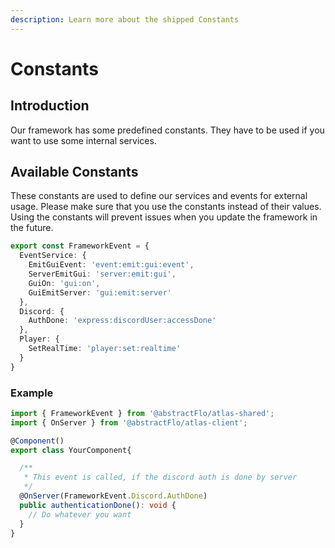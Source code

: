 ```yaml
---
description: Learn more about the shipped Constants
---
```


# Constants

## Introduction

Our framework has some predefined constants. They have to be used if you want to use some internal services.

## Available Constants

These constants are used to define our services and events for external usage. Please make sure that you use the constants instead of their values. Using the constants will prevent issues when you update the framework in the future.

```typescript
export const FrameworkEvent = {
  EventService: {
    EmitGuiEvent: 'event:emit:gui:event',
    ServerEmitGui: 'server:emit:gui',
    GuiOn: 'gui:on',
    GuiEmitServer: 'gui:emit:server'
  },
  Discord: {
    AuthDone: 'express:discordUser:accessDone'
  },
  Player: {
    SetRealTime: 'player:set:realtime'
  }
}
```

### Example

```typescript
import { FrameworkEvent } from '@abstractFlo/atlas-shared';
import { OnServer } from '@abstractFlo/atlas-client';

@Component()
export class YourComponent{

  /**
   * This event is called, if the discord auth is done by server
   */
  @OnServer(FrameworkEvent.Discord.AuthDone)
  public authenticationDone(): void {
    // Do whatever you want
  }
}
```

